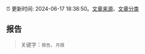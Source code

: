 :alarm_clock: 更新时间: 2024-06-17 18:38:50。[文章来源](/README.md)、[文章分类](/TAGS.md)

## 报告


> 关键字：`报告`、`月报`



